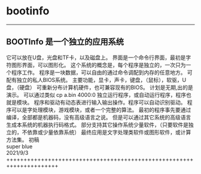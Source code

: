 # bootinfo
-----------------------------
BOOTInfo 是一个独立的应用系统
-----------------------------
它可以放在U盘，光盘和TF卡，以及磁盘上。
界面是一个命令行界面，最初是字符图形界面，可以图形化。
这个系统的概念是，每个程序是独立的，一次只为一个程序工作。
程序是一块数据，可以自由的通过命令调配到内存的任意地方。
可配有独立的私人BIOS系统。
主要功能，显卡，声卡，键盘，（鼠标），软驱，U盘，（硬盘）
可重新分布计算机硬件，也可兼容现有的BIOS。
计划是无期,出的是演示。
可以通过类似 cp a.bin 4000:0 独立运行程序，或自动运行程序，程序也就是模块。
程序和驱动有动态表进行输入输出操作。程序可以自动识别驱动。
程序可以是字处理模块，游戏模块，或者一个完整的算法。
最初的程序事先要通过编译，全部都是机器码，没有高级语言之说。
但是可以通过其它系统的高级语言生成本系统的机器执行码格式。
部分支持其它操作系统少量软件，（只要软件是独立的，不依靠或少量依靠系统）
最终应用是文字处理类软件或图形软件，或计算方法集。
初稿  
                            super blue  
                            2021/9/3
+++++++++++++++++++++++++++++++++++++++++++++++++++++++++++++++++++++
